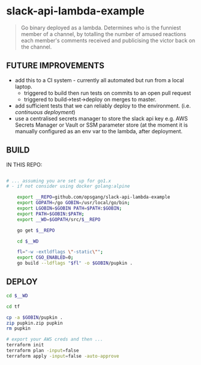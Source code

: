 # slack-api-lambda-example

> Go binary deployed as a lambda.
> Determines who is the funniest member of a channel, by totalling
> the number of amused reactions each member's comments received
> and publicising the victor back on the channel.

## FUTURE IMPROVEMENTS

* add this to a CI system - currently all automated but run from a local laptop.
   * triggered to build then run tests on commits to an open pull request
   * triggered to build->test->deploy on merges to master.
* add sufficient tests that we can reliably deploy to the environment.
   (i.e. *continuous deployment*)
* use a centralised secrets manager to store the slack api key e.g. AWS Secrets Manager or Vault or SSM parameter store (at the moment it is manually configured as an env var to the lambda, after deployment.

## BUILD

IN THIS REPO:
```bash

# ... assuming you are set up for go1.x
# - if not consider using docker golang:alpine

    export __REPO=github.com/opsgang/slack-api-lambda-example
    export GOPATH=/go GOBIN=/usr/local/go/bin;
    export LGOBIN=$GOBIN PATH=$PATH:$GOBIN;
    export PATH=$GOBIN:$PATH;
    export __WD=$GOPATH/src/$__REPO

    go get $__REPO

    cd $__WD

    fl="-w -extldflags \"-static\"";
    export CGO_ENABLED=0;
    go build --ldflags "$fl" -o $GOBIN/pupkin .

```

## DEPLOY

```bash
cd $__WD

cd tf

cp -a $GOBIN/pupkin .
zip pupkin.zip pupkin
rm pupkin

# export your AWS creds and then ...
terraform init
terraform plan -input=false
terraform apply -input=false -auto-approve
```
